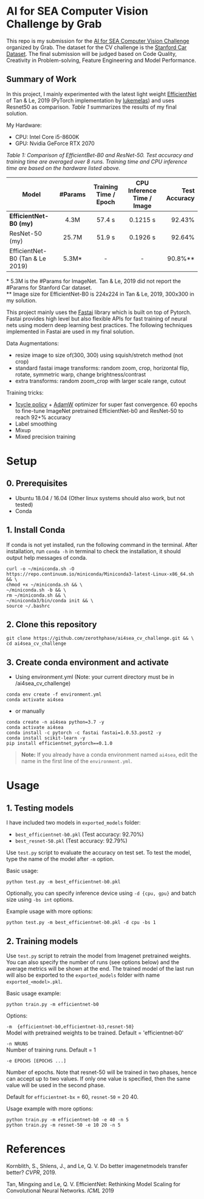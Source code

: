 # AI for SEA Computer Vision Challenge by Grab
This repo is my submission for the [AI for SEA Computer Vision Challenge](https://www.aiforsea.com/) organized by Grab. The dataset for the CV challenge is the [Stanford Car Dataset](https://ai.stanford.edu/~jkrause/cars/car_dataset.html). The final submission will be judged based on Code Quality, Creativity in Problem-solving, Feature Engineering and Model Performance.

## Summary of Work
In this project, I mainly experimented with the latest light weight [EfficientNet](https://arxiv.org/abs/1905.11946) of Tan & Le, 2019 (PyTorch implementation by [lukemelas](https://github.com/lukemelas/EfficientNet-PyTorch/blob/master/README.md)) and uses Resnet50 as comparison. *Table 1* summarizes the results of my final solution.

My Hardware:
- CPU: Intel Core i5-8600K
- GPU: Nvidia GeForce RTX 2070

*Table 1: Comparison of EfficientBet-B0 and ResNet-50. Test accuracy and training time are averaged over 8 runs. Training time and CPU inference time are based on the hardware listed above.*

| Model                             | #Params   | Training Time / Epoch | CPU Inference Time / Image| Test Accuracy  |
| -------------                     | :--------: | :---------:                   |:---------:           | -----:    |
| **EfficientNet-B0 (my)**          | 4.3M      | 57.4 s                | 0.1215 s  |92.43%     |
| ResNet-50 (my)                    | 25.7M     | 51.9 s                | 0.1926 s  | 92.64%  |
| EfficientNet-B0 (Tan & Le 2019)   | 5.3M*     |   -    |       -         |90.8%**     |

\* 5.3M is the #Params for ImageNet. Tan & Le, 2019 did not report the #Params for Stanford Car dataset.  
\*\* Image size for EfficientNet-B0 is 224x224 in Tan & Le, 2019, 300x300 in my solution.

This project mainly uses the [Fastai](https://docs.fast.ai/) library which is built on top of Pytorch. Fastai provides high level but also flexible APIs for fast training of neural nets using modern deep learning best practices. The following techniques implemented in Fastai are used in my final solution.

Data Augmentations:
- resize image to size of(300, 300) using squish/stretch method (not crop)
- standard fastai image transforms: random zoom, crop, horizontal flip, rotate, symmetric warp, change brightness/contrast
- extra transforms: random zoom_crop with larger scale range, cutout

Training tricks:
- [1cycle policy](https://docs.fast.ai/callbacks.one_cycle.html) + [AdamW](https://arxiv.org/abs/1711.05101) optimizer for super fast convergence. 60 epochs to fine-tune ImageNet pretrained EfficientNet-b0 and ResNet-50 to reach 92+% accuracy
- Label smoothing
- Mixup
- Mixed precision training


# Setup
## 0. Prerequisites
- Ubuntu 18.04 / 16.04 (Other linux systems should also work, but not tested)
- Conda

## 1. Install Conda
If conda is not yet installed, run the following command in the terminal. After installation, run `conda -h` in terminal to check the installation, it should output help messages of conda.
```
curl -o ~/miniconda.sh -O  https://repo.continuum.io/miniconda/Miniconda3-latest-Linux-x86_64.sh  && \
chmod +x ~/miniconda.sh && \
~/miniconda.sh -b && \
rm ~/miniconda.sh && \
~/miniconda3/bin/conda init && \
source ~/.bashrc
```
## 2. Clone this repository
```
git clone https://github.com/zerothphase/ai4sea_cv_challenge.git && \
cd ai4sea_cv_challenge
```

## 3. Create conda environment and activate
- Using environment.yml (Note: your current directory must be in /ai4sea_cv_challenge)
```
conda env create -f environment.yml
conda activate ai4sea
```
- or manually
```
conda create -n ai4sea python=3.7 -y
conda activate ai4sea
conda install -c pytorch -c fastai fastai=1.0.53.post2 -y
conda install scikit-learn -y
pip install efficientnet_pytorch==0.1.0
```
> **Note:**
> If you already have a conda environment named `ai4sea`, edit the name in the first line of the `environment.yml`.

# Usage
## 1. Testing models
I have included two models in `exported_models` folder: 
- `best_efficientnet-b0.pkl` (Test accuracy: 92.70%)
- `best_resnet-50.pkl` (Test accuracy: 92.79%)

Use `test.py` script to evaluate the accuracy on test set. 
To test the model, type the name of the model after `-m` option. 

Basic usage:
```
python test.py -m best_efficientnet-b0.pkl
```
Optionally, you can specify inference device using `-d {cpu, gpu}` and batch size using `-bs int` options. 

Example usage with more options:
```
python test.py -m best_efficientnet-b0.pkl -d cpu -bs 1
```

## 2. Training models

Use `test.py` script to retrain the model from Imagenet pretrained weights. You can also specify the number of runs (see options below) and the average metrics will be shown at the end. The trained model of the last run will also be exported to the `exported_models` folder with name `exported_<model>.pkl`.  

Basic usage example:
```
python train.py -m efficientnet-b0
```
Options:

`-m  {efficientnet-b0,efficientnet-b3,resnet-50}`  
Model with pretrained weights to be trained. Default = 'efficientnet-b0'
                    
`-n NRUNS`  
Number of training runs. Default = 1

`-e EPOCHS [EPOCHS ...]`

Number of epochs. Note that resnet-50 will be trained in two phases, hence can accept up to two values. If only one value is specified, then the same value will be used in the second phase.

Default for `efficientnet-bx` = 60, `resnet-50` = 20 40.

Usage example with more options:
```
python train.py -m efficientnet-b0 -e 40 -n 5
python train.py -m resnet-50 -e 10 20 -n 5
```

# References
Kornblith, S., Shlens, J., and Le, Q. V. Do better imagenetmodels transfer better? *CVPR*, 2019.  

Tan, Mingxing and Le, Q. V. EfficientNet: Rethinking Model Scaling for Convolutional Neural Networks. *ICML* 2019
